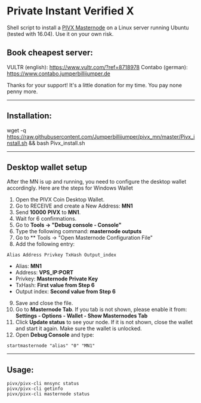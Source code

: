 # Private Instant Verified X
Shell script to install a [PIVX Masternode](http://pivx.org/) on a Linux server running Ubuntu (tested with 16.04). Use it on your own risk.

## Book cheapest server:

VULTR (english): https://www.vultr.com/?ref=8718978
Contabo (german): https://www.contabo.jumperbillijumper.de

Thanks for your support! It's a little donation for my time. You pay none penny more.

***
## Installation:

wget -q https://raw.githubusercontent.com/Jumperbillijumper/pivx_mn/master/Pivx_install.sh && bash Pivx_install.sh

***

## Desktop wallet setup

After the MN is up and running, you need to configure the desktop wallet accordingly. Here are the steps for Windows Wallet
1. Open the PIVX Coin Desktop Wallet.
2. Go to RECEIVE and create a New Address: **MN1**
3. Send **10000** **PIVX** to **MN1**.
4. Wait for 6 confirmations.
5. Go to **Tools -> "Debug console - Console"**
6. Type the following command: **masternode outputs**
7. Go to  ** Tools -> "Open Masternode Configuration File"
8. Add the following entry:
```
Alias Address Privkey TxHash Output_index
```
* Alias: **MN1**
* Address: **VPS_IP:PORT**
* Privkey: **Masternode Private Key**
* TxHash: **First value from Step 6**
* Output index:  **Second value from Step 6**
9. Save and close the file.
10. Go to **Masternode Tab**. If you tab is not shown, please enable it from: **Settings - Options - Wallet - Show Masternodes Tab**
11. Click **Update status** to see your node. If it is not shown, close the wallet and start it again. Make sure the wallet is unlocked.
12. Open **Debug Console** and type:
```
startmasternode "alias" "0" "MN1"
```
***

## Usage:
```
pivx/pivx-cli mnsync status
pivx/pivx-cli getinfo
pivx/pivx-cli masternode status
```
